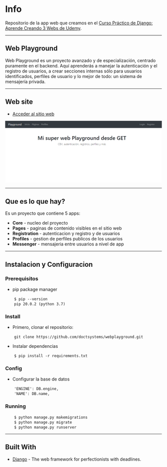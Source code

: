# Info

Repositorio de la app web que creamos en el [Curso Práctico de Django: Aprende Creando 3 Webs de Udemy](https://www.udemy.com/course/curso-django-2-practico-desarrollo-web-python-3/).

---
## Web Playground

Web Playground es un proyecto avanzado y de especialización, centrado puramente en el backend. Aquí aprenderás a manejar la autenticación y el registro de usuarios, a crear secciones internas sólo para usuarios identificados, perfiles de usuario y lo mejor de todo: un sistema de mensajería privada.

---
## Web site

- [Acceder al sitio web](https://diegoosvaldo85.pythonanywhere.com/)


<img   src="https://github.com/doctsystems/webplayground/blob/dae1158a951a8608d470b18a114c812f82ce7e9d/screenshot.png" />

---
## Que es lo que hay?

Es un proyecto que contiene 5 apps:

- __Core__ - nucleo del proyecto
- __Pages__ - paginas de contenido visibles en el sitio web
- __Registration__ - autenticacion y registro y de usuarios
- __Profiles__ - gestion de perfiles publicos de los usuarios
- __Messenger__ - mensajeria entre usuarios a nivel de app

---
## Instalacion y Configuracion

### Prerequisitos

- pip package manager 
```
    $ pip --version
    pip 20.0.2 (python 3.7)
```

### Install

- Primero, clonar el repositorio:
```
    git clone https://github.com/doctsystems/webplayground.git
```

- Instalar dependencias
```
    $ pip install -r requirements.txt
```

### Config

- Configurar la base de datos
```
    'ENGINE': DB.engine,
    'NAME': DB.name,
```

### Running

```
    $ python manage.py makemigrations
    $ python manage.py migrate
    $ python manage.py runserver
```

---
## Built With
* [Django](https://www.djangoproject.com/) - The web framework for perfectionists with deadlines.
